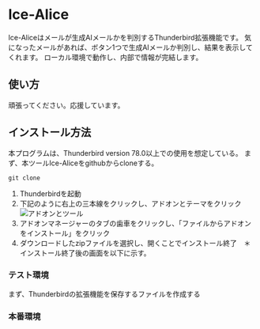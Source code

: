 # Ice-Alice
Ice-Aliceはメールが生成AIメールかを判別するThunderbird拡張機能です。
気になったメールがあれば、ボタン1つで生成AIメールか判別し、結果を表示してくれます。
ローカル環境で動作し、内部で情報が完結します。

## 使い方
頑張ってください。応援しています。

## インストール方法
本プログラムは、Thunderbird version 78.0以上での使用を想定している。
まず、本ツールIce-Aliceをgithubからcloneする。
```
git clone 
```
1. Thunderbirdを起動
2. 下記のように右上の三本線をクリックし、アドオンとテーマをクリック
![アドオンとツール](https://github.com/security-anth/Ice-Alice/blob/main/MWSCup/%E3%82%A2%E3%83%89%E3%82%AA%E3%83%B3.png)
3. アドオンマネージャーのタブの歯車をクリックし、「ファイルからアドオンをインストール」をクリック
4. ダウンロードしたzipファイルを選択し、開くことでインストール終了　＊インストール終了後の画面を以下に示す。

### テスト環境

まず、Thunderbirdの拡張機能を保存するファイルを作成する
### 本番環境
